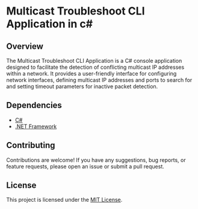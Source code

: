 # Multicast Troubleshoot CLI Application in c#

## Overview
The Multicast Troubleshoot CLI Application is a C# console application designed to facilitate the detection of conflicting multicast IP addresses within a network. It provides a user-friendly interface for configuring network interfaces, defining multicast IP addresses and ports to search for and setting timeout parameters for inactive packet detection.

## Dependencies
- [C#](https://docs.microsoft.com/en-us/dotnet/csharp/)
- [.NET Framework](https://dotnet.microsoft.com/download)

## Contributing
Contributions are welcome! If you have any suggestions, bug reports, or feature requests, please open an issue or submit a pull request.

## License
This project is licensed under the [MIT License](LICENSE).
